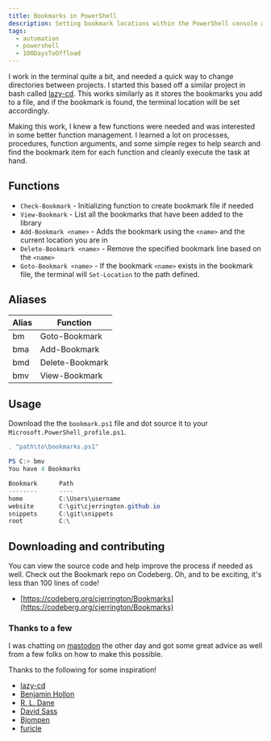 ```yaml
---
title: Bookmarks in PowerShell
description: Setting bookmark locations within the PowerShell console and quickly move into them
tags: 
  - automation
  - powershell
  - 100DaysToOffload
---
```


I work in the terminal quite a bit, and needed a quick way to change directories between projects. I started this based off a similar project in bash called [lazy-cd](https://github.com/pedramamini/lazy-cd/blob/master/lcd.sh). This works similarly as it stores the bookmarks you add to a file, and if the bookmark is found, the terminal location will be set accordingly.

Making this work, I knew a few functions were needed and was interested in some better function management. I learned a lot on processes, procedures, function arguments, and some simple regex to help search and find the bookmark item for each function and cleanly execute the task at hand.

## Functions

- `Check-Bookmark` - Initializing function to create bookmark file if needed
- `View-Bookmark` - List all the bookmarks that have been added to the library
- `Add-Bookmark <name>` - Adds the bookmark using the `<name>` and the current location you are in
- `Delete-Bookmark <name>` - Remove the specified bookmark line based on the `<name>`
- `Goto-Bookmark <name>` - If the bookmark `<name>` exists in the bookmark file, the terminal will `Set-Location` to the path defined.

## Aliases

|Alias|Function|
|-----------|-----------|
| bm | Goto-Bookmark |
| bma | Add-Bookmark |
| bmd | Delete-Bookmark |
| bmv | View-Bookmark |

## Usage

Download the the `bookmark.ps1` file and dot source it to your `Microsoft.PowerShell_profile.ps1`.

```powershell
. "path\to\bookmarks.ps1"

PS C:> bmv
You have 4 Bookmarks

Bookmark      Path
--------      ----
home          C:\Users\username
website       C:\git\cjerrington.github.io
snippets      C:\git\snippets
root          C:\
```

## Downloading and contributing

You can view the source code and help improve the process if needed as well. Check out the Bookmark repo on Codeberg. Oh, and to be exciting, it's less than 100 lines of code!

- [https://codeberg.org/cjerrington/Bookmarks](https://codeberg.org/cjerrington/Bookmarks)

### Thanks to a few

I was chatting on [mastodon](https://mstdn.social/@cjerrington/110211892885482441) the other day and got some great advice as well from a few folks on how to make this possible.

Thanks to the following for some inspiration!

- [lazy-cd](https://github.com/pedramamini/lazy-cd/blob/master/lcd.sh)
- [Benjamin Hollon](https://fosstodon.org/@benjaminhollon)
- [R. L. Dane](https://fosstodon.org/@RL_Dane)
- [David Sass](https://infosec.exchange/@sassdawe)
- [Bjompen](https://mastodon.nu/@bjompen)
- [furicle](https://mastodon.social/@furicle)